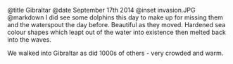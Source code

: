 @title		Gibraltar
@date		September 17th 2014
@inset		invasion.JPG
@markdown
I did see some dolphins this day to make up for missing them and the
waterspout the day before.  Beautiful as they moved. Hardened sea colour shapes
which leapt out of the water into existence then melted back into the waves.

We walked into Gibraltar as did 1000s of others - very crowded and warm.
